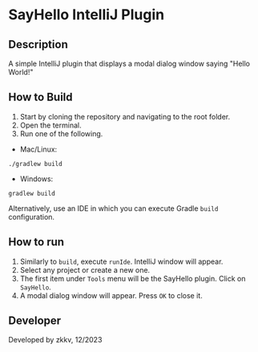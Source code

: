 # SayHello IntelliJ Plugin

## Description
A simple IntelliJ plugin that displays a modal dialog window saying "Hello World!"

## How to Build
1. Start by cloning the repository and navigating to the root folder.
2. Open the terminal.
3. Run one of the following.
- Mac/Linux:
```
./gradlew build
```
- Windows:
```
gradlew build
```
Alternatively, use an IDE in which you can execute Gradle `build` configuration.

## How to run
1. Similarly to `build`, execute `runIde`. IntelliJ window will appear.
2. Select any project or create a new one.
3. The first item under `Tools` menu will be the SayHello plugin. Click on `SayHello`.
4. A modal dialog window will appear. Press `OK` to close it.

## Developer
Developed by zkkv, 12/2023
